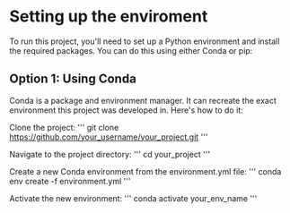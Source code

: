 # Setting up the enviroment

To run this project, you'll need to set up a Python environment and install the required packages. You can do this using either Conda or pip:

## Option 1: Using Conda
Conda is a package and environment manager. It can recreate the exact environment this project was developed in. Here's how to do it:

Clone the project:
'''
git clone https://github.com/your_username/your_project.git
'''

Navigate to the project directory:
'''
cd your_project
'''

Create a new Conda environment from the environment.yml file:
'''
conda env create -f environment.yml
'''

Activate the new environment:
'''
conda activate your_env_name
'''
